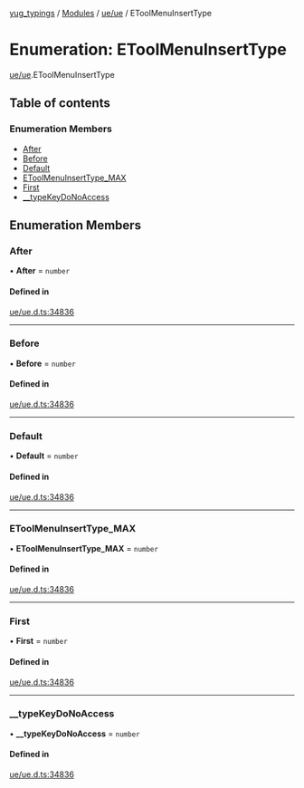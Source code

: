 [yug_typings](../README.md) / [Modules](../modules.md) / [ue/ue](../modules/ue_ue.md) / EToolMenuInsertType

# Enumeration: EToolMenuInsertType

[ue/ue](../modules/ue_ue.md).EToolMenuInsertType

## Table of contents

### Enumeration Members

- [After](ue_ue.EToolMenuInsertType.md#after)
- [Before](ue_ue.EToolMenuInsertType.md#before)
- [Default](ue_ue.EToolMenuInsertType.md#default)
- [EToolMenuInsertType\_MAX](ue_ue.EToolMenuInsertType.md#etoolmenuinserttype_max)
- [First](ue_ue.EToolMenuInsertType.md#first)
- [\_\_typeKeyDoNoAccess](ue_ue.EToolMenuInsertType.md#__typekeydonoaccess)

## Enumeration Members

### After

• **After** = `number`

#### Defined in

[ue/ue.d.ts:34836](https://github.com/YugMetaverse/yug_typings/blob/25cad34/ue/ue.d.ts#L34836)

___

### Before

• **Before** = `number`

#### Defined in

[ue/ue.d.ts:34836](https://github.com/YugMetaverse/yug_typings/blob/25cad34/ue/ue.d.ts#L34836)

___

### Default

• **Default** = `number`

#### Defined in

[ue/ue.d.ts:34836](https://github.com/YugMetaverse/yug_typings/blob/25cad34/ue/ue.d.ts#L34836)

___

### EToolMenuInsertType\_MAX

• **EToolMenuInsertType\_MAX** = `number`

#### Defined in

[ue/ue.d.ts:34836](https://github.com/YugMetaverse/yug_typings/blob/25cad34/ue/ue.d.ts#L34836)

___

### First

• **First** = `number`

#### Defined in

[ue/ue.d.ts:34836](https://github.com/YugMetaverse/yug_typings/blob/25cad34/ue/ue.d.ts#L34836)

___

### \_\_typeKeyDoNoAccess

• **\_\_typeKeyDoNoAccess** = `number`

#### Defined in

[ue/ue.d.ts:34836](https://github.com/YugMetaverse/yug_typings/blob/25cad34/ue/ue.d.ts#L34836)
